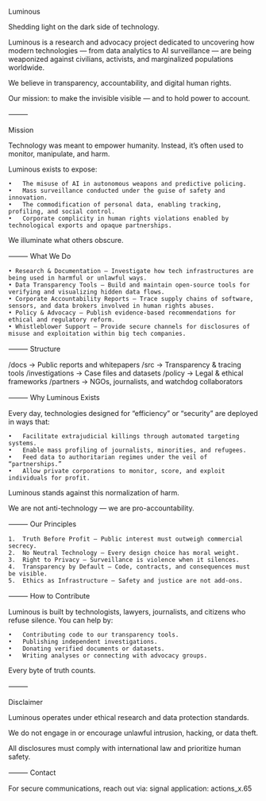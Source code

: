 Luminous

Shedding light on the dark side of technology.

Luminous is a research and advocacy project dedicated to uncovering how modern technologies — from data analytics to AI surveillance — are being weaponized against civilians, activists, and marginalized populations worldwide.

We believe in transparency, accountability, and digital human rights.

Our mission: to make the invisible visible — and to hold power to account.

⸻

Mission

Technology was meant to empower humanity.
Instead, it’s often used to monitor, manipulate, and harm.

Luminous exists to expose:

	•	The misuse of AI in autonomous weapons and predictive policing.
	•	Mass surveillance conducted under the guise of safety and innovation.
	•	The commodification of personal data, enabling tracking, profiling, and social control.
	•	Corporate complicity in human rights violations enabled by technological exports and opaque partnerships.

We illuminate what others obscure.

⸻
What We Do

	• Research & Documentation — Investigate how tech infrastructures are being used in harmful or unlawful ways.
	• Data Transparency Tools — Build and maintain open-source tools for verifying and visualizing hidden data flows.
	• Corporate Accountability Reports — Trace supply chains of software, sensors, and data brokers involved in human rights abuses.
	• Policy & Advocacy — Publish evidence-based recommendations for ethical and regulatory reform.
	• Whistleblower Support — Provide secure channels for disclosures of misuse and exploitation within big tech companies.

⸻
Structure

/docs            → Public reports and whitepapers
/src             → Transparency & tracing tools
/investigations  → Case files and datasets
/policy          → Legal & ethical frameworks
/partners        → NGOs, journalists, and watchdog collaborators


⸻
Why Luminous Exists

Every day, technologies designed for “efficiency” or “security” are deployed in ways that:

	•	Facilitate extrajudicial killings through automated targeting systems.
	•	Enable mass profiling of journalists, minorities, and refugees.
	•	Feed data to authoritarian regimes under the veil of “partnerships.”
	•	Allow private corporations to monitor, score, and exploit individuals for profit.

Luminous stands against this normalization of harm.

We are not anti-technology — we are pro-accountability.

⸻
Our Principles

	1.	Truth Before Profit — Public interest must outweigh commercial secrecy.
	2.	No Neutral Technology — Every design choice has moral weight.
	3.	Right to Privacy — Surveillance is violence when it silences.
	4.	Transparency by Default — Code, contracts, and consequences must be visible.
	5.	Ethics as Infrastructure — Safety and justice are not add-ons.

⸻
How to Contribute

Luminous is built by technologists, lawyers, journalists, and citizens who refuse silence.
You can help by:

	•	Contributing code to our transparency tools.
	•	Publishing independent investigations.
	•	Donating verified documents or datasets.
	•	Writing analyses or connecting with advocacy groups.

Every byte of truth counts.

⸻

Disclaimer

Luminous operates under ethical research and data protection standards.

We do not engage in or encourage unlawful intrusion, hacking, or data theft.

All disclosures must comply with international law and prioritize human safety.

⸻
Contact

For secure communications, reach out via:
signal application:
actions_x.65
